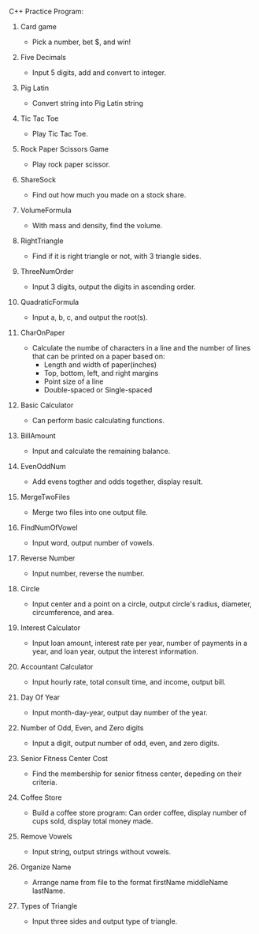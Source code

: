 C++ Practice Program:

1. Card game
	- Pick a number, bet $, and win!

2. Five Decimals
	- Input 5 digits, add and convert to integer.

3. Pig Latin
	- Convert string into Pig Latin string

4. Tic Tac Toe
	- Play Tic Tac Toe.

5. Rock Paper Scissors Game
	- Play rock paper scissor.

6. ShareSock
	- Find out how much you made on a stock share.

7. VolumeFormula
	- With mass and density, find the volume.

8. RightTriangle
	- Find if it is right triangle or not, with 3 triangle sides.

9. ThreeNumOrder
	- Input 3 digits, output the digits in ascending order.

10. QuadraticFormula
	- Input a, b, c, and output the root(s).

11. CharOnPaper
	- Calculate the numbe of characters in a line and the number of lines that can be printed on a paper based on:
		- Length and width of paper(inches)
		- Top, bottom, left, and right margins
		- Point size of a line
		- Double-spaced or Single-spaced

12. Basic Calculator
	- Can perform basic calculating functions.

13. BillAmount
	- Input and calculate the remaining balance.

14. EvenOddNum
	- Add evens togther and odds together, display result.

15. MergeTwoFiles
	- Merge two files into one output file. 

16. FindNumOfVowel
	- Input word, output number of vowels.

17. Reverse Number
	- Input number, reverse the number. 

18. Circle
	- Input center and a point on a circle, output circle's radius, diameter, circumference, and area.

19. Interest Calculator
	- Input loan amount, interest rate per year, number of payments in a year, and loan year, output the interest information.

20. Accountant Calculator
	- Input hourly rate, total consult time, and income, output bill.

21. Day Of Year
	- Input month-day-year, output day number of the year.

22. Number of Odd, Even, and Zero digits
	- Input a digit, output number of odd, even, and zero digits.

23. Senior Fitness Center Cost
	- Find the membership for senior fitness center, depeding on their criteria.

24. Coffee Store
	- Build a coffee store program: Can order coffee, display number of cups sold, display total money made.

25. Remove Vowels
	- Input string, output strings without vowels.

26. Organize Name
	- Arrange name from file to the format firstName middleName lastName.

27. Types of Triangle
	- Input three sides and output type of triangle.